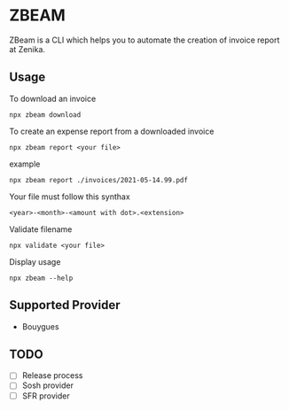 # ZBEAM

ZBeam is a CLI which helps you to automate the creation of invoice report at Zenika.

## Usage

To download an invoice

```
npx zbeam download
```

To create an expense report from a downloaded invoice

```
npx zbeam report <your file>
```

example

```
npx zbeam report ./invoices/2021-05-14.99.pdf
```

Your file must follow this synthax

```
<year>-<month>-<amount with dot>.<extension>
```

Validate filename

```
npx validate <your file>
```


Display usage

```
npx zbeam --help
```

## Supported Provider

- Bouygues

## TODO

- [ ] Release process
- [ ] Sosh provider
- [ ] SFR provider
